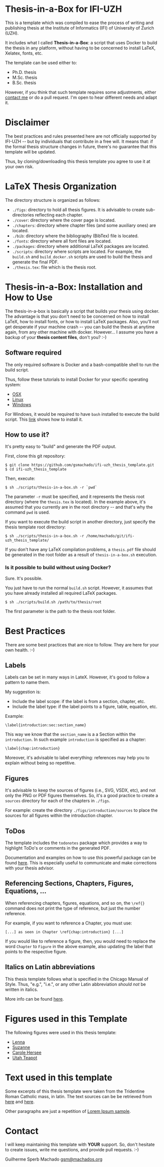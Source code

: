 
# Thesis-in-a-Box for IFI-UZH #

This is a template which was compiled to ease the process of writing and publishing thesis at the Institute of Informatics (IFI) of University of Zurich (UZH).

It includes what I called **Thesis-in-a-Box**: a script that uses Docker to build the thesis in any platform, without having to be concerned to install LaTeX, Xelatex, fonts, etc.

The template can be used either to:
* Ph.D. thesis
* M.Sc. thesis
* B.Sc. thesis

However, if you think that such template requires some adjustments, either [contact me](#contact) or do a pull request. I'm open to hear different needs and adapt it.

# Disclaimer #

The best practices and rules presented here are not officially supported by IFI-UZH -- but by individuals that contribute in a free will. It means that: if the formal thesis structure changes in future, there's no guarantee that this template will be updated.

Thus, by cloning/downloading this thesis template you agree to use it at your own risk.

# LaTeX Thesis Organization #

The directory structure is organized as follows:

* `./figs`: directory to hold all thesis figures. It is advisable to create sub-directories reflecting each chapter.
* `./cover`: directory where the cover page is located.
* `./chapters`: directory where chapter files (and some auxiliary ones) are located.
* `./bib`: directory where the bibliography (BibTex) file is located.
* `./fonts`: directory where all font files are located.
* `./packages`: directory where additional LaTeX packages are located.
* `./scripts`: directory where scripts are located. For example, the `build.sh` and `build_docker.sh` scripts are used to build the thesis and generate the final PDF.
* `./thesis.tex`: file which is the thesis root.

# Thesis-in-a-Box: Installation and How to Use #

The thesis-in-a-box is basically a script that builds your thesis using docker. The advantage is that you don't need to be concerned on how to install LaTeX, how to install fonts, or how to install LaTeX packages. Also, you'll not get desperate if your machine crash -- you can build the thesis at anytime again, from any other machine with docker. However... I assume you have a backup of your **thesis content files**, don't you? :-)

## Software required ##

The only required software is Docker and a bash-compatible shell to run the build script.

Thus, follow these tutorials to install Docker for your specific operating system:
* [OSX](https://docs.docker.com/docker-for-mac/)
* [Linux](https://docs.docker.com/install/linux/docker-ce/ubuntu/)
* [Windows](https://docs.docker.com/docker-for-windows/install/)

For Windows, it would be required to have `bash` installed to execute the build script. This [link](http://www.howtogeek.com/249966/how-to-install-and-use-the-linux-bash-shell-on-windows-10/) shows how to install it.

## How to use it? ##

It's pretty easy to "build" and generate the PDF output.

First, clone this git repository:

```
$ git clone https://github.com/gsmachado/ifi-uzh_thesis_template.git
$ cd ifi-uzh_thesis_template
```

Then, execute:

```
$ sh ./scripts/thesis-in-a-box.sh -r `pwd`
```

The parameter `-r` must be specified, and it represents the thesis root directory (where the `thesis.tex` is located). In the example above, it's assumed that you currently are in the root directory -- and that's why the command `pwd` is used.

If you want to execute the build script in another directory, just specify the thesis template root directory:

```
$ sh ./scripts/thesis-in-a-box.sh -r /home/machado/git/ifi-uzh_thesis_template/
```

If you don't have any LaTeX compilation problems, a `thesis.pdf` file should be generated in the root folder as a result of `thesis-in-a-box.sh` execution.

### Is it possible to build without using Docker? ###

Sure. It's possible.

You just have to run the normal `build.sh` script. However, it assumes that you have already installed all required LaTeX packages.

```
$ sh ./scripts/build.sh /path/to/thesis/root
```

The first parameter is the path to the thesis root folder.

# Best Practices #

There are some best practices that are nice to follow. They are here for your own health. :-)

## Labels ##

Labels can be set in many ways in LateX. However, it's good to follow a pattern to name them.

My suggestion is:
* Include the label scope: if the label is from a section, chapter, etc.
* Include the label type: if the label points to a figure, table, equation, etc.

Example:

```
\label{introduction:sec:section_name}
```

This way we know that the `section_name` is a a Section within the `introduction`. In such example `introduction` is specified as a chapter:

```
\label{chap:introduction}
```

Moreover, it's advisable to label everything: references may help you to explain without being so repetitive.

## Figures ##

It's advisable to keep the sources of figures (i.e., SVG, VSDX, etc), and not only the PNG or PDF figures themselves. So, it's a good practice to create a `sources` directory for each of the chapters in `./figs`.

For example: create the directory `./figs/introduction/sources` to place the sources for all figures within the introduction chapter.

## ToDos ##

The template includes the `todonotes` package which provides a way to highlight ToDo's or comments in the generated PDF.

Documentation and examples on how to use this powerful package can be found [here](http://mirrors.ctan.org/macros/latex/contrib/todonotes/todonotes.pdf). This is especially useful to communicate and make corrections with your thesis advisor.

## Referencing Sections, Chapters, Figures, Equations, ...

When referencing chapters, figures, equations, and so on, the `\ref{}` command does not print the type of reference, but just the number reference.

For example, if you want to reference a Chapter, you must use:

```
[...] as seen in Chapter \ref{chap:introduction} [...]
```

If you would like to reference a figure, then, you would need to replace the word `Chapter` to `Figure` in the above example, also updating the label that points to the respective figure.

## Italics on Latin abbreviations ##

This thesis template follows what is specified in the Chicago Manual of Style. Thus, "e.g.", "i.e.", or any other Latin abbreviation *should not* be written in italics.

More info can be found [here](http://www.chicagomanualofstyle.org).

# Figures used in this Template #

The following figures were used in this thesis template:

* [Lenna](https://en.wikipedia.org/wiki/Lenna)
* [Suzanne](https://en.wikipedia.org/wiki/Blender_(software)#Suzanne)
* [Carole Hersee](https://en.wikipedia.org/wiki/Carole_Hersee)
* [Utah Teapot](https://en.wikipedia.org/wiki/Utah_teapot)

# Text used in this template #

Some excerpts of this thesis template were taken from the Tridentine Roman Catholic mass, in latin. The text sources can be be retrieved from [here](http://www.latinliturgy.com/OrdinaryFormMassText.pdf) and [here](http://www.liturgies.net/Liturgies/Catholic/TridentineLatinEnglish.htm).

Other paragraphs are just a repetition of [Lorem Ipsum sample](https://en.wikipedia.org/wiki/Lorem_ipsum).

# Contact #

I will keep maintaining this template with **YOUR** support. So, don't hesitate to create issues, write me questions, and provide pull requests. :-)

Guilherme Sperb Machado <gsm@machados.org>

